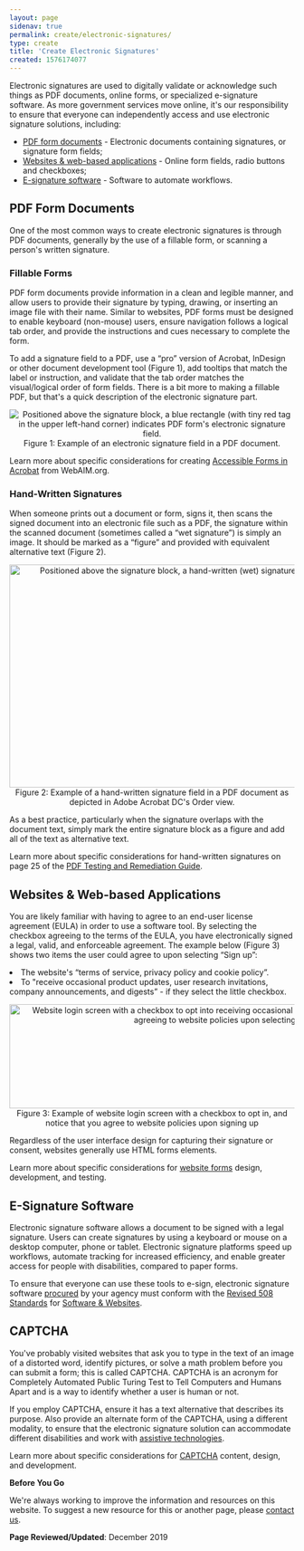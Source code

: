 ```yaml
---
layout: page
sidenav: true
permalink: create/electronic-signatures/
type: create
title: 'Create Electronic Signatures'
created: 1576174077
---
```


<p dir="ltr">
  Electronic signatures are used to digitally validate or acknowledge such things as PDF documents, online forms, or specialized e-signature software. As more government services move online, it's our responsibility to ensure that everyone can independently access and use electronic signature solutions, including:
</p>
<ul>
<li>
    <a href="#pdf-form">PDF form documents</a> - Electronic documents containing signatures, or signature form fields;
</li>

<li>
    <a href="#web-based">Websites & web-based applications</a> - Online form fields, radio buttons and checkboxes;&nbsp;
</li>

<li>
    <a href="#esig">E-signature software</a> - Software to automate workflows.
</li>
</ul>
<h2 dir="ltr" id="pdf-form">
  PDF Form Documents
</h2>

<p dir="ltr">
  One of the most common ways to create electronic signatures is through PDF documents, generally by the use of a fillable form, or scanning a person's written signature.
</p>

<h3 dir="ltr">
  Fillable Forms
</h3>

<p dir="ltr">
  PDF form documents provide information in a clean and legible manner, and allow users to provide their signature by typing, drawing, or inserting an image file with their name. Similar to websites, PDF forms must be designed to enable keyboard (non-mouse) users, ensure navigation follows a logical tab order, and provide the instructions and cues necessary to complete the form.
</p>

<p dir="ltr">
  To add a signature field to a PDF, use a &ldquo;pro&rdquo; version of Acrobat, InDesign or other document development tool (Figure 1), add tooltips that match the label or instruction, and validate that the tab order matches the visual/logical order of form fields. There is a bit more to making a fillable PDF, but that's a quick description of the electronic signature part.&nbsp;
</p>

<p style="text-align: center;">
  <img alt="Positioned above the signature block, a blue rectangle (with tiny red tag in the upper left-hand corner) indicates PDF form's electronic signature field." src="https://assets.section508.gov/files/signature-electronic.jpg" title="Positioned above the signature block, a blue rectangle (with tiny red tag in the upper left-hand corner) indicates PDF form's electronic signature field." /><br />Figure 1: Example of an electronic signature field in a PDF document.
</p>

Learn more about specific considerations for creating [Accessible Forms in Acrobat][1] from WebAIM.org.

<h3 dir="ltr">
  Hand-Written Signatures
</h3>

<p dir="ltr">
  When someone prints out a document or form, signs it, then scans the signed document into an electronic file such as a PDF, the signature within the scanned document (sometimes called a &ldquo;wet signature&rdquo;) is simply an image. It should be marked as a &ldquo;figure&rdquo; and provided with equivalent alternative text (Figure 2).&nbsp;
</p>

<p dir="ltr" style="text-align: center;">
  <img alt=" Positioned above the signature block, a hand-written (wet) signature of a scanned document (tagged as a figure) indicates PDF form's signature field." src="https://assets.section508.gov/files/signature-wet.jpg" style="width: 1082px; height: 394px;" /><br />Figure 2: Example of a hand-written signature field in a PDF document as depicted in Adobe Acrobat DC's Order view.
</p>

<p dir="ltr">
  As a best practice, particularly when the signature overlaps with the document text, simply mark the entire signature block as a figure and add all of the text as alternative text.&nbsp;
</p>

<p dir="ltr">
  Learn more about specific considerations for hand-written signatures on page 25 of the <a href="https://www.section508.gov/sites/default/files/PDF%20Testing%20and%20Remediation%20Guide-Adobe%20Acrobat%20DC%20Pro-AED%20COP.docx">PDF Testing and Remediation Guide</a>.
</p>

<h2 dir="ltr" id="web-based">
  Websites & Web-based Applications
</h2>

<p dir="ltr">
  You are likely familiar with having to agree to an end-user license agreement (EULA) in order to use a software tool. By selecting the checkbox agreeing to the terms of the EULA, you have electronically signed a legal, valid, and enforceable agreement. The example below (Figure 3) shows two items the user could agree to upon selecting &ldquo;Sign up&rdquo;:
</p>

<li>
    The website's &ldquo;terms of service, privacy policy and cookie policy&rdquo;.&nbsp;
</li>

<li>
    To "receive occasional product updates, user research invitations, company announcements, and digests&rdquo; - if they select the little checkbox.&nbsp;
</li>

<p dir="ltr" style="text-align: center;">
  <img alt="Website login screen with a checkbox to opt into receiving occasional announcements, and notice that you are agreeing to website policies upon selecting &quot;Sign Up&quot;" src="https://assets.section508.gov/files/signature-web-form.jpg" style="width: 795px; height: 184px;" /><br />Figure 3: Example of website login screen with a checkbox to opt in, and notice that you agree to website policies upon signing up
</p>

<p dir="ltr">
  Regardless of the user interface design for capturing their signature or consent, websites generally use HTML forms elements.
</p>

<p dir="ltr">
  Learn more about specific considerations for <a href="https://www.section508.gov/content/guide-accessible-web-design-development#forms">website forms</a> design, development, and testing.&nbsp;
</p>

<h2 dir="ltr" id="esig">
  E-Signature Software
</h2>

<p dir="ltr">
  Electronic signature software allows a document to be signed with a legal signature. Users can create signatures by using a keyboard or mouse on a desktop computer, phone or tablet. Electronic signature platforms speed up workflows, automate tracking for increased efficiency, and enable greater access for people with disabilities, compared to paper forms.
</p>

<p dir="ltr">
  To ensure that everyone can use these tools to e-sign, electronic signature software <a href="https://www.section508.gov/buy">procured</a> by your agency must conform with the <a href="https://www.access-board.gov/guidelines-and-standards/communications-and-it/about-the-ict-refresh/final-rule/text-of-the-standards-and-guidelines">Revised 508 Standards</a> for <a href="https://www.section508.gov/create/software-websites">Software & Websites</a>.
</p>

<h2 dir="ltr">
  CAPTCHA
</h2>

<p dir="ltr">
  You've probably visited websites that ask you to type in the text of an image of a distorted word, identify pictures, or solve a math problem before you can submit a form; this is called CAPTCHA. CAPTCHA is an acronym for Completely Automated Public Turing Test to Tell Computers and Humans Apart and is a way to identify whether a user is human or not.
</p>

<p dir="ltr">
  If you employ CAPTCHA, ensure it has a text alternative that describes its purpose. Also provide an alternate form of the CAPTCHA, using a different modality, to ensure that the electronic signature solution can accommodate different disabilities and work with <a href="https://mn.gov/admin/at/getting-started/understanding-at/what-is-it/">assistive technologies</a>.
</p>

<p dir="ltr">
  Learn more about specific considerations for <a href="https://www.section508.gov/content/guide-accessible-web-design-development#captcha">CAPTCHA</a> content, design, and development.
</p>

<div class="border-base radius-lg border-1px">
  <div class="padding-1">
    <strong>Before You Go</strong>
<p dir="ltr">
      We're always working to improve the information and resources on this website. To suggest a new resource for this or another page, please <a href="mailto:section.508@gsa.gov">contact us</a>.
    </p>
  </div>
</div>

<p dir="ltr">
  <strong>Page Reviewed/Updated</strong>: December 2019
</p>

 [1]: https://webaim.org/techniques/acrobat/forms